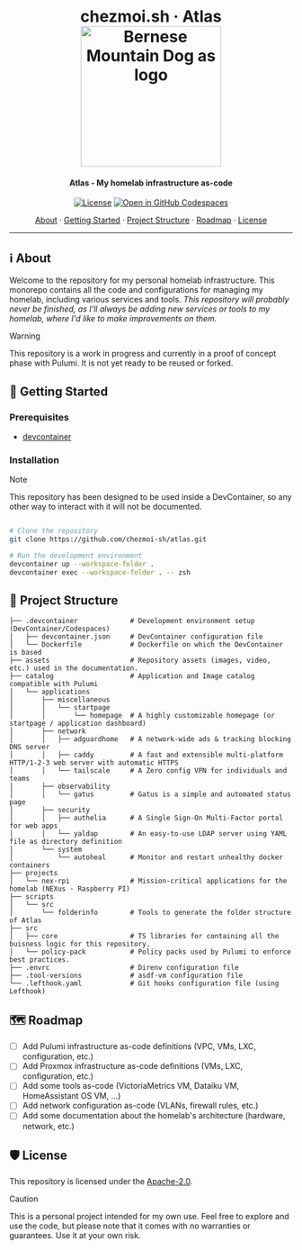 <!-- markdownlint-disable MD033 -->
<h1 align="center">
  chezmoi.sh · Atlas
  <br/>
  <img src="assets/159c3cee-7092-4f4c-8b32-cd5c96466c69.png" alt="Bernese Mountain Dog as logo" height="250">
</h1>

<h4 align="center">Atlas - My homelab infrastructure as-code</h4>

<div align="center">

[![License](https://img.shields.io/badge/License-Apache_2.0-blue?logo=git&logoColor=white&logoWidth=20)](LICENSE)
[![Open in GitHub Codespaces](https://img.shields.io/badge/Open_in_Github_Codespace-black?logo=github)](https://github.com/codespaces/new?hide_repo_select=true&ref=poc/pulumi-alt&repo=737828332)

<a href="#about">About</a> ·
<a href="#getting-started">Getting Started</a> ·
<a href="#project-structure">Project Structure</a> ·
<a href="#roadmap">Roadmap</a> ·
<a href="#license">License</a>

</div>

---

<!-- markdownlint-enable MD033 -->

## ℹ️ About

Welcome to the repository for my personal homelab infrastructure. This monorepo contains all the code and configurations for managing
my homelab, including various services and tools.
_This repository will probably never be finished, as I'll always be adding new services or tools to my homelab, where I'd like to make
improvements on them._

> [!WARNING]
> This repository is a work in progress and currently in a proof of concept phase with Pulumi. It is not yet ready to be reused or forked.

## 🚀 Getting Started

### Prerequisites

-   [devcontainer](https://github.com/devcontainers/cli)

### Installation

> [!NOTE]
> This repository has been designed to be used inside a DevContainer, so any other
> way to interact with it will not be documented.

```bash

# Clone the repository
git clone https://github.com/chezmoi-sh/atlas.git

# Run the development environment
devcontainer up --workspace-folder .
devcontainer exec --workspace-folder . -- zsh
```

## 📁 Project Structure

```plaintext
├── .devcontainer             # Development environment setup (DevContainer/Codespaces)
│   ├── devcontainer.json     # DevContainer configuration file
│   └── Dockerfile            # Dockerfile on which the DevContainer is based
├── assets                    # Repository assets (images, video, etc.) used in the documentation.
├── catalog                   # Application and Image catalog compatible with Pulumi
│   └── applications
│       ├── miscellaneous
│       │   └── startpage
│       │       └── homepage  # A highly customizable homepage (or startpage / application dashboard)
│       ├── network
│       │   ├── adguardhome   # A network-wide ads & tracking blocking DNS server
│       │   ├── caddy         # A fast and extensible multi-platform HTTP/1-2-3 web server with automatic HTTPS
│       │   └── tailscale     # A Zero config VPN for individuals and teams
│       ├── observability
│       │   └── gatus         # Gatus is a simple and automated status page
│       ├── security
│       │   ├── authelia      # A Single Sign-On Multi-Factor portal for web apps
│       │   └── yaldap        # An easy-to-use LDAP server using YAML file as directory definition
│       └── system
│           └── autoheal      # Monitor and restart unhealthy docker containers
├── projects
│   └── nex·rpi               # Mission-critical applications for the homelab (NEXus · Raspberry PI)
├── scripts
│   └── src
│       └── folderinfo        # Tools to generate the folder structure of Atlas
├── src
│   ├── core                  # TS libraries for containing all the buisness logic for this repository.
│   └── policy-pack           # Policy packs used by Pulumi to enforce best practices.
├── .envrc                    # Direnv configuration file
├── .tool-versions            # asdf-vm configuration file
└── .lefthook.yaml            # Git hooks configuration file (using Lefthook)
```

## 🗺️ Roadmap

-   [ ] Add Pulumi infrastructure as-code definitions (VPC, VMs, LXC, configuration, etc.)
-   [ ] Add Proxmox infrastructure as-code definitions (VMs, LXC, configuration, etc.)
-   [ ] Add some tools as-code (VictoriaMetrics VM, Dataiku VM, HomeAssistant OS VM, ...)
-   [ ] Add network configuration as-code (VLANs, firewall rules, etc.)
-   [ ] Add some documentation about the homelab's architecture (hardware, network, etc.)

## 🛡️ License

This repository is licensed under the [Apache-2.0](LICENSE).

> [!CAUTION]
> This is a personal project intended for my own use. Feel free to explore and use the code,
> but please note that it comes with no warranties or guarantees. Use it at your own risk.
